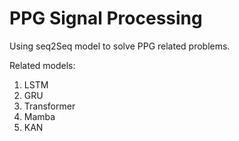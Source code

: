 # PPG Signal Processing

Using seq2Seq model to solve PPG related problems.

Related models:
1. LSTM
2. GRU
3. Transformer
4. Mamba
5. KAN